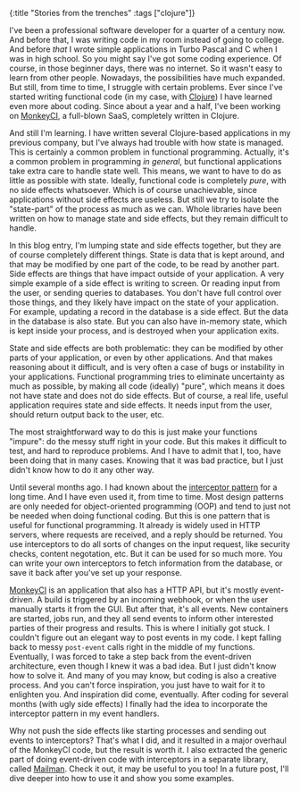 {:title "Stories from the trenches"
 :tags ["clojure"]}

I've been a professional software developer for a quarter of a century now.  And
before that, I was writing code in my room instead of going to college.  And
before *that* I wrote simple applications in Turbo Pascal and C when I was in
high school.  So you might say I've got some coding experience.  Of course, in
those beginner days, there was no internet.  So it wasn't easy to learn from
other people.  Nowadays, the possibilities have much expanded.  But still, from
time to time, I struggle with certain problems.  Ever since I've started writing
functional code (in my case, with [Clojure](https://clojure.org)) I have learned
even more about coding.  Since about a year and a half, I've been working on
[MonkeyCI](https://www.monkeyci.com), a full-blown SaaS, completely written in
Clojure.

And still I'm learning.  I have written several Clojure-based applications in
my previous company, but I've always had trouble with how state is managed.  This
is certainly a common problem in functional programming.  Actually, it's a common
problem in programming *in general*, but functional applications take extra care
to handle state well.  This means, we want to have to do as little as possible
with state.  Ideally, functional code is completely *pure*, with no side effects
whatsoever.  Which is of course unachievable, since applications without side
effects are useless.  But still we try to isolate the "state-part" of the process
as much as we can.  Whole libraries have been written on how to manage state and
side effects, but they remain difficult to handle.

In this blog entry, I'm lumping state and side effects together, but they are
of course completely different things.  State is data that is kept around, and
that may be modified by one part of the code, to be read by another part.  Side
effects are things that have impact outside of your application.  A very simple
example of a side effect is writing to screen.  Or reading input from the user,
or sending queries to databases.  You don't have full control over those things,
and they likely have impact on the state of your application.  For example,
updating a record in the database is a side effect.  But the data in the database
is also state.  But you can also have in-memory state, which is kept inside your
process, and is destroyed when your application exits.

State and side effects are both problematic: they can be modified by other parts
of your application, or even by other applications.  And that makes reasoning
about it difficult, and is very often a case of bugs or instability in your
applications.  Functional programming tries to eliminate uncertainty as much
as possible, by making all code (ideally) "pure", which means it does not have
state and does not do side effects.  But of course, a real life, useful application
requires state and side effects.  It needs input from the user, should return output
back to the user, etc.

The most straightforward way to do this is just make your functions "impure": do
the messy stuff right in your code.  But this makes it difficult to test, and
hard to reproduce problems.  And I have to admit that I, too, have been doing
that in many cases.  Knowing that it was bad practice, but I just didn't know
how to do it any other way.

Until several months ago.  I had known about the [interceptor
pattern](https://en.wikipedia.org/wiki/Interceptor_pattern) for a long time.  And
I have even used it, from time to time.  Most design patterns are only needed for
object-oriented programming (OOP) and tend to just not be needed when doing
functional coding.  But this is one pattern that is useful for functional
programming.  It already is widely used in HTTP servers, where requests are
received, and a reply should be returned.  You use interceptors to do all sorts
of changes on the input request, like security checks, content negotation, etc.
But it can be used for so much more.  You can write your own interceptors to
fetch information from the database, or save it back after you've set up your
response.

[MonkeyCI](https://monkeyci.com) is an application that also has a HTTP API,
but it's mostly event-driven.  A build is triggered by an incoming webhook, or
when the user manually starts it from the GUI.  But after that, it's all events.
New containers are started, jobs run, and they all send events to inform other
interested parties of their progress and results.  This is where I initially got
stuck.  I couldn't figure out an elegant way to post events in my code.  I kept
falling back to messy `post-event` calls right in the middle of my functions.
Eventually, I was forced to take a step back from the event-driven architecture,
even though I knew it was a bad idea.  But I just didn't know how to solve it.
And many of you may know, but coding is also a creative process.  And you can't
force inspiration, you just have to wait for it to enlighten you.  And inspiration
did come, eventually.  After coding for several months (with ugly side effects) I
finally had the idea to incorporate the interceptor pattern in my event handlers.

Why not push the side effects like starting processes and sending out events to
interceptors?  That's what I did, and it resulted in a major overhaul of the
MonkeyCI code, but the result is worth it.  I also extracted the generic part
of doing event-driven code with interceptors in a separate library, called
[Mailman](https://github.com/monkey-projects/mailman.git).  Check it out, it may
be useful to you too!  In a future post, I'll dive deeper into how to use it and
show you some examples.